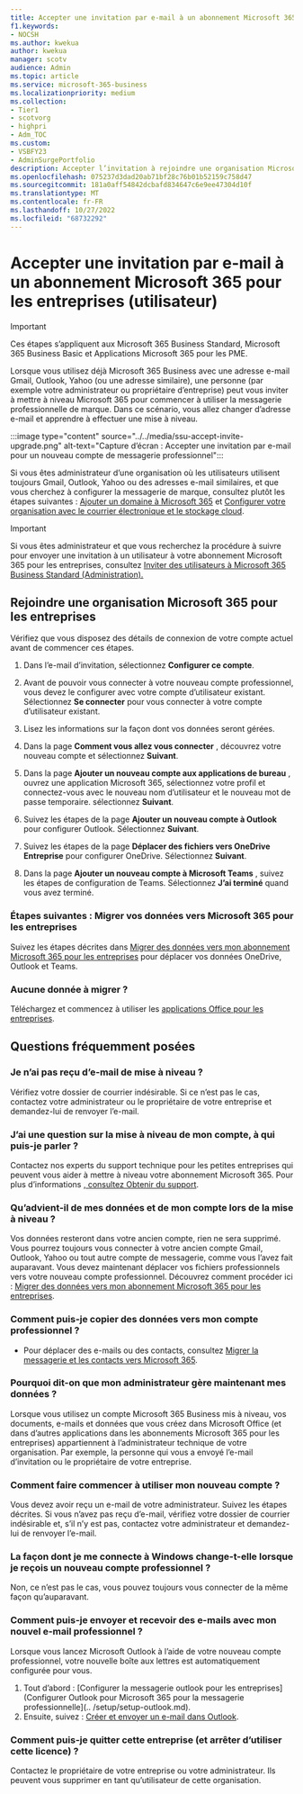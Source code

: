 ```yaml
---
title: Accepter une invitation par e-mail à un abonnement Microsoft 365 pour les entreprises (utilisateur)
f1.keywords:
- NOCSH
ms.author: kwekua
author: kwekua
manager: scotv
audience: Admin
ms.topic: article
ms.service: microsoft-365-business
ms.localizationpriority: medium
ms.collection:
- Tier1
- scotvorg
- highpri
- Adm_TOC
ms.custom:
- VSBFY23
- AdminSurgePortfolio
description: Accepter l’invitation à rejoindre une organisation Microsoft 365 pour les entreprises
ms.openlocfilehash: 075237d3dad20ab71bf28c76b01b52159c758d47
ms.sourcegitcommit: 181a0aff54842dcbafd834647c6e9ee47304d10f
ms.translationtype: MT
ms.contentlocale: fr-FR
ms.lasthandoff: 10/27/2022
ms.locfileid: "68732292"
---
```

# <a name="accept-an-email-invitation-to-a-microsoft-365-for-business-subscription-user"></a>Accepter une invitation par e-mail à un abonnement Microsoft 365 pour les entreprises (utilisateur)

> [!IMPORTANT]
> Ces étapes s’appliquent aux Microsoft 365 Business Standard, Microsoft 365 Business Basic et Applications Microsoft 365 pour les PME.

Lorsque vous utilisez déjà Microsoft 365 Business avec une adresse e-mail Gmail, Outlook, Yahoo (ou une adresse similaire), une personne (par exemple votre administrateur ou propriétaire d’entreprise) peut vous inviter à mettre à niveau Microsoft 365 pour commencer à utiliser la messagerie professionnelle de marque.  Dans ce scénario, vous allez changer d’adresse e-mail et apprendre à effectuer une mise à niveau.

:::image type="content" source="../../media/ssu-accept-invite-upgrade.png" alt-text="Capture d’écran : Accepter une invitation par e-mail pour un nouveau compte de messagerie professionnel":::

Si vous êtes administrateur d’une organisation où les utilisateurs utilisent toujours Gmail, Outlook, Yahoo ou des adresses e-mail similaires, et que vous cherchez à configurer la messagerie de marque, consultez plutôt les étapes suivantes : [Ajouter un domaine à Microsoft 365](../setup/add-domain.md) et [Configurer votre organisation avec le courrier électronique et le stockage cloud](../setup/setup-business-standard.md#finish-setting-up).

> [!IMPORTANT]
> Si vous êtes administrateur et que vous recherchez la procédure à suivre pour envoyer une invitation à un utilisateur à votre abonnement Microsoft 365 pour les entreprises, consultez [Inviter des utilisateurs à Microsoft 365 Business Standard (Administration).](admin-invite-business-standard.md)

## <a name="join-a-microsoft-365-for-business-organization"></a>Rejoindre une organisation Microsoft 365 pour les entreprises

Vérifiez que vous disposez des détails de connexion de votre compte actuel avant de commencer ces étapes.

1. Dans l’e-mail d’invitation, sélectionnez **Configurer ce compte**.

2. Avant de pouvoir vous connecter à votre nouveau compte professionnel, vous devez le configurer avec votre compte d’utilisateur existant. Sélectionnez **Se connecter** pour vous connecter à votre compte d’utilisateur existant.

3. Lisez les informations sur la façon dont vos données seront gérées.

4. Dans la page **Comment vous allez vous connecter** , découvrez votre nouveau compte et sélectionnez **Suivant**.

5. Dans la page **Ajouter un nouveau compte aux applications de bureau** , ouvrez une application Microsoft 365, sélectionnez votre profil et connectez-vous avec le nouveau nom d’utilisateur et le nouveau mot de passe temporaire. sélectionnez **Suivant**.

6. Suivez les étapes de la page **Ajouter un nouveau compte à Outlook** pour configurer Outlook. Sélectionnez **Suivant**.

7. Suivez les étapes de la page **Déplacer des fichiers vers OneDrive Entreprise** pour configurer OneDrive. Sélectionnez **Suivant**.

8. Dans la page **Ajouter un nouveau compte à Microsoft Teams** , suivez les étapes de configuration de Teams. Sélectionnez **J’ai terminé** quand vous avez terminé.

### <a name="next-steps---migrate-your-data-to-microsoft-365-for-business"></a>Étapes suivantes : Migrer vos données vers Microsoft 365 pour les entreprises

Suivez les étapes décrites dans [Migrer des données vers mon abonnement Microsoft 365 pour les entreprises](migrate-data-business-standard.md) pour déplacer vos données OneDrive, Outlook et Teams.

### <a name="no-data-to-migrate"></a>Aucune donnée à migrer ?

Téléchargez et commencez à utiliser les [applications Office pour les entreprises](https://support.microsoft.com/office/install-office-apps-from-office-365-dcf2d841-dac7-455b-9a77-fc8f7ee92702).

## <a name="frequently-asked-questions"></a>Questions fréquemment posées

### <a name="i-didnt-receive-an-upgrade-email"></a>Je n’ai pas reçu d’e-mail de mise à niveau ?

Vérifiez votre dossier de courrier indésirable. Si ce n’est pas le cas, contactez votre administrateur ou le propriétaire de votre entreprise et demandez-lui de renvoyer l’e-mail.

### <a name="i-have-a-question-about-upgrading-my-account-who-can-i-talk-to"></a>J’ai une question sur la mise à niveau de mon compte, à qui puis-je parler ?

Contactez nos experts du support technique pour les petites entreprises qui peuvent vous aider à mettre à niveau votre abonnement Microsoft 365. Pour plus d’informations [, consultez Obtenir du support](../get-help-support.md).

### <a name="what-happens-to-my-data-and-account-when-i-upgrade"></a>Qu’advient-il de mes données et de mon compte lors de la mise à niveau ?

Vos données resteront dans votre ancien compte, rien ne sera supprimé.  Vous pourrez toujours vous connecter à votre ancien compte Gmail, Outlook, Yahoo ou tout autre compte de messagerie, comme vous l’avez fait auparavant. Vous devez maintenant déplacer vos fichiers professionnels vers votre nouveau compte professionnel. Découvrez comment procéder ici : [Migrer des données vers mon abonnement Microsoft 365 pour les entreprises](migrate-data-business-standard.md).

### <a name="how-can-i-copy-data-to-my-business-account"></a>Comment puis-je copier des données vers mon compte professionnel ?

<!--- For steps on copying your data from your old OneDrive account to your new OneDrive for business account, check out: [Migrate data to my Microsoft 365 Business Standard subscription](migrate-data-business-standard.md).-->
- Pour déplacer des e-mails ou des contacts, consultez [Migrer la messagerie et les contacts vers Microsoft 365](../setup/migrate-email-and-contacts-admin.md).

### <a name="why-does-it-say-my-admin-now-handles-my-data"></a>Pourquoi dit-on que mon administrateur gère maintenant mes données ?

Lorsque vous utilisez un compte Microsoft 365 Business mis à niveau, vos documents, e-mails et données que vous créez dans Microsoft Office (et dans d’autres applications dans les abonnements Microsoft 365 pour les entreprises) appartiennent à l’administrateur technique de votre organisation. Par exemple, la personne qui vous a envoyé l’e-mail d’invitation ou le propriétaire de votre entreprise.

### <a name="how-do-i-get-started-with-my-new-account"></a>Comment faire commencer à utiliser mon nouveau compte ?

Vous devez avoir reçu un e-mail de votre administrateur. Suivez les étapes décrites. Si vous n’avez pas reçu d’e-mail, vérifiez votre dossier de courrier indésirable et, s’il n’y est pas, contactez votre administrateur et demandez-lui de renvoyer l’e-mail.

### <a name="does-the-way-i-login-to-windows-change-when-i-get-a-new-business-account"></a>La façon dont je me connecte à Windows change-t-elle lorsque je reçois un nouveau compte professionnel ?

Non, ce n’est pas le cas, vous pouvez toujours vous connecter de la même façon qu’auparavant.

### <a name="how-can-i-send-and-receive-emails-with-my-new-business-email"></a>Comment puis-je envoyer et recevoir des e-mails avec mon nouvel e-mail professionnel ?

Lorsque vous lancez Microsoft Outlook à l’aide de votre nouveau compte professionnel, votre nouvelle boîte aux lettres est automatiquement configurée pour vous.

1. Tout d’abord : [Configurer la messagerie outlook pour les entreprises](Configurer Outlook pour Microsoft 365 pour la messagerie professionnelle](.. /setup/setup-outlook.md).
2. Ensuite, suivez : [Créer et envoyer un e-mail dans Outlook](https://support.microsoft.com/office/create-and-send-email-in-outlook-19c32deb-08b6-4f90-a211-02bc5f77f360).

### <a name="how-can-i-leave-this-business-and-stop-using-this-license"></a>Comment puis-je quitter cette entreprise (et arrêter d’utiliser cette licence) ?

Contactez le propriétaire de votre entreprise ou votre administrateur. Ils peuvent vous supprimer en tant qu’utilisateur de cette organisation.

<!--1. Open any of your Microsoft 365 apps, like Word, Excel or PowerPoint, select your profile icon and then **Sign in with a different account**. Follow the steps and choose **Next** to set up Outlook.

2. Open Outlook, enter your new email address, and select **Connect**. Follow the steps and choose **Next** to set up OneDrive.

3. Select the OneDrive cloud icon from your taskbar and follow the steps to move your files to your new OneDrive for Business folder. Select **Next** to set up Microsoft Teams.

4. Open Teams, select your profile icon, and then **Add work or school account**. Follow the steps to add your new account to Teams. Select **I'm done** when Teams is set up.-->
